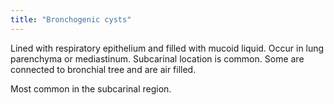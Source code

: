 ```yaml
---
title: "Bronchogenic cysts"
---
```

Lined with respiratory epithelium and filled with mucoid liquid. Occur in lung parenchyma or mediastinum. Subcarinal location is common. Some are connected to bronchial tree and are air filled.

Most common in the subcarinal region.

